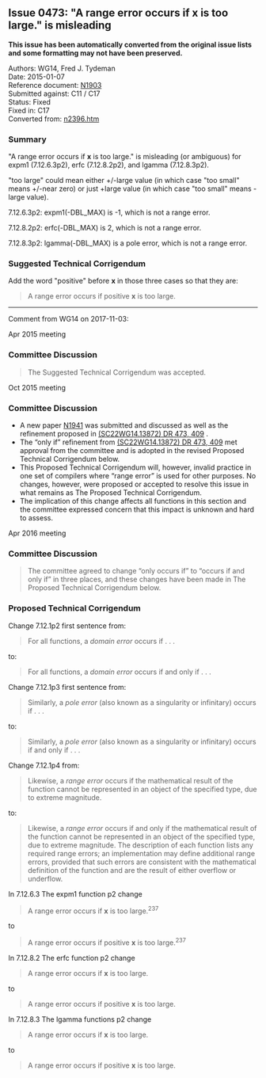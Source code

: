 ## Issue 0473: "A range error occurs if x is too large." is misleading

**This issue has been automatically converted from the original issue lists and some formatting may not have been preserved.**

Authors: WG14, Fred J. Tydeman  
Date: 2015-01-07  
Reference document: [N1903](https://www.open-std.org/jtc1/sc22/wg14/www/docs/n1903.htm)  
Submitted against: C11 / C17  
Status: Fixed  
Fixed in: C17  
Converted from: [n2396.htm](https://www.open-std.org/jtc1/sc22/wg14/www/docs/n2396.htm)

### Summary

"A range error occurs if **x** is too large." is misleading (or ambiguous) for
expm1 (7.12.6.3p2), erfc (7.12.8.2p2), and lgamma (7.12.8.3p2).

"too large" could mean either \+/-large value (in which case "too small" means
\+/-near zero) or just \+large value (in which case "too small" means -large
value).

7.12.6.3p2: expm1(-DBL\_MAX) is -1, which is not a range error.

7.12.8.2p2: erfc(-DBL\_MAX) is 2, which is not a range error.

7.12.8.3p2: lgamma(-DBL\_MAX) is a pole error, which is not a range error.

### Suggested Technical Corrigendum

Add the word "positive" before **x** in those three cases so that they are:

> A range error occurs if positive **x** is too large.

---

Comment from WG14 on 2017-11-03:

Apr 2015 meeting

### Committee Discussion

> The Suggested Technical Corrigendum was accepted.

Oct 2015 meeting

### Committee Discussion

* A new paper [N1941](https://www.open-std.org/jtc1/sc22/wg14/www/docs/n1941.htm) was submitted and discussed as well as the refinement proposed in [(SC22WG14.13872) DR 473, 409](https://www.open-std.org/jtc1/sc22/wg14/13872) .
* The “only if” refinement from [(SC22WG14.13872) DR 473, 409](https://www.open-std.org/jtc1/sc22/wg14/13872) met approval from the committee and is adopted in the revised Proposed Technical Corrigendum below.
* This Proposed Technical Corrigendum will, however, invalid practice in one set of compilers where “range error” is used for other purposes. No changes, however, were proposed or accepted to resolve this issue in what remains as The Proposed Technical Corrigendum.
* The implication of this change affects all functions in this section and the committee expressed concern that this impact is unknown and hard to assess.

Apr 2016 meeting

### Committee Discussion

> The committee agreed to change “only occurs if” to “occurs if and only if” in
> three places, and these changes have been made in The Proposed Technical
> Corrigendum below.

### Proposed Technical Corrigendum

Change 7.12.1p2 first sentence from:

> For all functions, a *domain error* occurs if . . .

to:

> For all functions, a *domain error* occurs if and only if . . .

Change 7.12.1p3 first sentence from:

> Similarly, a *pole error* (also known as a singularity or infinitary) occurs if
> . . .

to:

> Similarly, a *pole error* (also known as a singularity or infinitary) occurs if
> and only if . . .

Change 7.12.1p4 from:

> Likewise, a *range error* occurs if the mathematical result of the function
> cannot be represented in an object of the specified type, due to extreme
> magnitude.

to:

> Likewise, a *range error* occurs if and only if the mathematical result of the
> function cannot be represented in an object of the specified type, due to
> extreme magnitude. The description of each function lists any required range
> errors; an implementation may define additional range errors, provided that such
> errors are consistent with the mathematical definition of the function and are
> the result of either overflow or underflow.

In 7.12.6.3 The expm1 function p2 change

> A range error occurs if **x** is too large.<sup>237</sup>

to

> A range error occurs if positive **x** is too large.<sup>237</sup>

In 7.12.8.2 The erfc function p2 change

> A range error occurs if **x** is too large.

to

> A range error occurs if positive **x** is too large.

In 7.12.8.3 The lgamma functions p2 change

> A range error occurs if **x** is too large.

to

> A range error occurs if positive **x** is too large.
